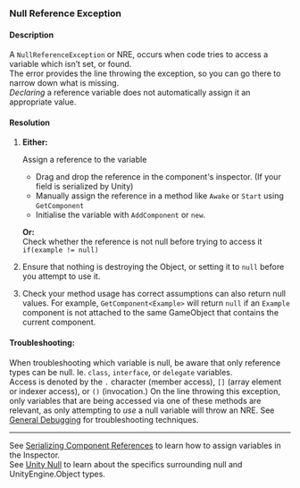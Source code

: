 ### Null Reference Exception
#### Description
A `NullReferenceException` or NRE, occurs when code tries to access a variable which isn’t set, or found.  
The error provides the line throwing the exception, so you can go there to narrow down what is missing.  
*Declaring* a reference variable does not automatically assign it an appropriate value.  

#### Resolution

1. **Either:**

    Assign a reference to the variable  
    - Drag and drop the reference in the component's inspector. (If your field is serialized by Unity)  
    - Manually assign the reference in a method like `Awake` or `Start` using `GetComponent`
    - Initialise the variable with `AddComponent` or `new`.

    **Or:**  
    Check whether the reference is not null before trying to access it  
        `if(example != null)`  
2. Ensure that nothing is destroying the Object, or setting it to `null` before you attempt to use it.  
3. Check your method usage has correct assumptions can also return null values. For example, `GetComponent<Example>` will return `null` if an `Example` component is not attached to the same GameObject that contains the current component.  

#### Troubleshooting:
When troubleshooting which variable is null, be aware that only reference types can be null. Ie. `class`, `interface`, or `delegate` variables.  
Access is denoted by the `.` character (member access), `[]` (array element or indexer access), or `()` (invocation.)
On the line throwing this exception, only variables that are being accessed via one of these methods are relevant, as only attempting to *use* a null variable will throw an NRE.
See [General Debugging](../../Debugging.md) for troubleshooting techniques.  

---  

See [Serializing Component References](../../Variables/Other%20Members/Serializing%20Component%20References.md) to learn how to assign variables in the Inspector.  
See [Unity Null](../../Other/Unity%20Null.md) to learn about the specifics surrounding null and UnityEngine.Object types.